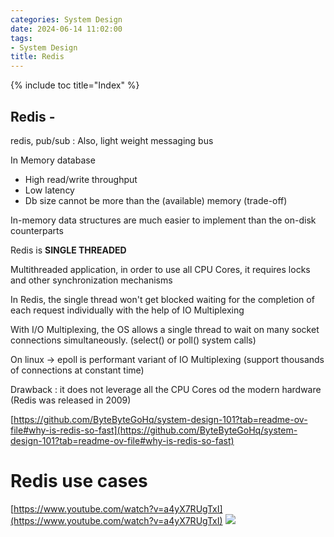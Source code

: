 ```yaml
---
categories: System Design
date: 2024-06-14 11:02:00
tags:
- System Design
title: Redis
---
```


{% include toc title="Index" %}

## Redis -

redis, pub/sub : Also, light weight messaging bus

In Memory database

- High read/write throughput
- Low latency
- Db size cannot be more than the (available) memory (trade-off)

In-memory data structures are much easier to implement than the on-disk
counterparts

Redis is **SINGLE THREADED**

Multithreaded application, in order to use all CPU Cores, it requires locks and
other synchronization mechanisms

In Redis, the single thread won't get blocked waiting for the completion of each
request individually with the help of IO Multiplexing

With I/O Multiplexing, the OS allows a single thread to wait on many socket
connections simultaneously. (select() or poll() system calls)

On linux -> epoll is performant variant of IO Multiplexing (support thousands of
connections at constant time)

Drawback : it does not leverage all the CPU Cores od the modern hardware (Redis
was released in 2009)

[https://github.com/ByteByteGoHq/system-design-101?tab=readme-ov-file#why-is-redis-so-fast](https://github.com/ByteByteGoHq/system-design-101?tab=readme-ov-file#why-is-redis-so-fast)

# Redis use cases

[https://www.youtube.com/watch?v=a4yX7RUgTxI](https://www.youtube.com/watch?v=a4yX7RUgTxI)
![](https://www.youtube.com/watch?v=a4yX7RUgTxI)